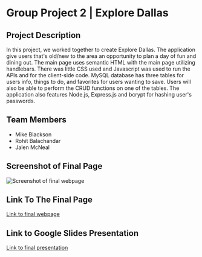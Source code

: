 # Group Project 2 | Explore Dallas 

## Project Description

In this project, we worked together to create Explore Dallas. The application give users that's old/new to the area an opportunity to plan a day of fun and dining out.  The main page uses semantic HTML with the main page utilizing handlebars. There was little CSS used and Javascript was used to run the APIs and for the client-side code. MySQL database has three tables for users info, things to do, and favorites for users wanting to save. Users will also be able to perform the CRUD functions on one of the tables. The application also features Node.js, Express.js and bcrypt for hashing user's passwords.

## Team Members

* Mike Blackson
* Rohit Balachandar
* Jalen McNeal


## Screenshot of Final Page

![Screenshot of final webpage](./assets/image/final_webpage.png)

## Link To The Final Page

[Link to final webpage](https://evening-retreat-17355.herokuapp.com/)

## Link to Google Slides Presentation

[Link to final presentation](https://docs.google.com/presentation/d/1sTfwb8rwNuLucvyl42GpYJWJfta5G_ZMyLnjEaRrg8g/edit?usp=sharing)
